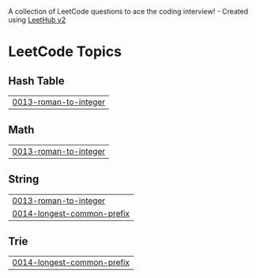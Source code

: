 A collection of LeetCode questions to ace the coding interview! - Created using [LeetHub v2](https://github.com/arunbhardwaj/LeetHub-2.0)
<!---LeetCode Topics Start-->
# LeetCode Topics
## Hash Table
|  |
| ------- |
| [0013-roman-to-integer](https://github.com/Boris99979/LeetCode/tree/master/0013-roman-to-integer) |
## Math
|  |
| ------- |
| [0013-roman-to-integer](https://github.com/Boris99979/LeetCode/tree/master/0013-roman-to-integer) |
## String
|  |
| ------- |
| [0013-roman-to-integer](https://github.com/Boris99979/LeetCode/tree/master/0013-roman-to-integer) |
| [0014-longest-common-prefix](https://github.com/Boris99979/LeetCode/tree/master/0014-longest-common-prefix) |
## Trie
|  |
| ------- |
| [0014-longest-common-prefix](https://github.com/Boris99979/LeetCode/tree/master/0014-longest-common-prefix) |
<!---LeetCode Topics End-->